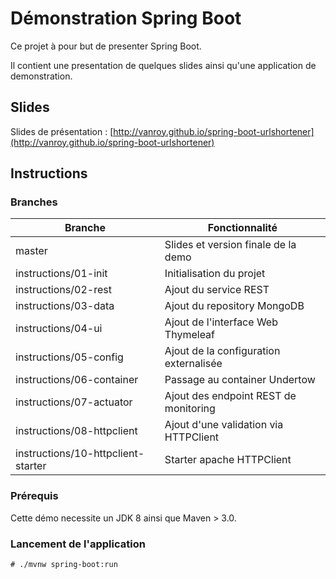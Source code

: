 # Démonstration Spring Boot

Ce projet à pour but de presenter Spring Boot.

Il contient une presentation de quelques slides ainsi qu'une application de demonstration.

## Slides

Slides de présentation : [http://vanroy.github.io/spring-boot-urlshortener](http://vanroy.github.io/spring-boot-urlshortener)

## Instructions

### Branches

| Branche                            | Fonctionnalité                          |
| --------                           | --------                                |
| master                             | Slides et version finale de la demo     |
| instructions/01-init               | Initialisation du projet                |
| instructions/02-rest               | Ajout du service REST                   |
| instructions/03-data               | Ajout du repository MongoDB             |
| instructions/04-ui                 | Ajout de l'interface Web Thymeleaf      |
| instructions/05-config             | Ajout de la configuration externalisée  |
| instructions/06-container          | Passage au container Undertow           |
| instructions/07-actuator           | Ajout des endpoint REST de monitoring   |
| instructions/08-httpclient         | Ajout d'une validation via HTTPClient   |
| instructions/10-httpclient-starter | Starter apache  HTTPClient              |

### Prérequis

Cette démo necessite un JDK 8 ainsi que Maven > 3.0.

### Lancement de l'application
```
# ./mvnw spring-boot:run
```

